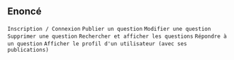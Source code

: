 ## Enoncé

`Inscription / Connexion`
`Publier un question`
`Modifier une question`
`Supprimer une question`
`Rechercher et afficher les questions`
`Répondre à un question`
`Afficher le profil d'un utilisateur (avec ses publications)`